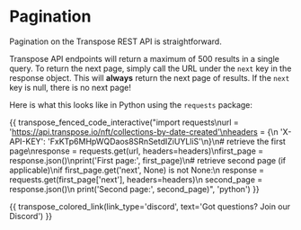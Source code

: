 # Pagination

Pagination on the Transpose REST API is straightforward.

Transpose API endpoints will return a maximum of 500 results in a single query. To return the next page, simply call the URL under the `next` key in the response object. This will **always** return the next page of results. If the `next` key is null, there is no next page!

Here is what this looks like in Python using the `requests` package:

{{ transpose_fenced_code_interactive("import requests\nurl = 'https://api.transpose.io/nft/collections-by-date-created'\nheaders = {\n    'X-API-KEY': 'FxKTp6MHpWQDaos8SRnSetdIZiUYLliS'\n}\n\# retrieve the first page\nresponse = requests.get(url, headers=headers)\nfirst_page = response.json()\nprint('First page:', first_page)\n\# retrieve second page (if applicable)\nif first_page.get('next', None) is not None:\n    response = requests.get(first_page['next'], headers=headers)\n    second_page = response.json()\n    print('Second page:', second_page)", 'python') }}

{{ transpose_colored_link(link_type='discord', text='Got questions?  Join our Discord') }}
